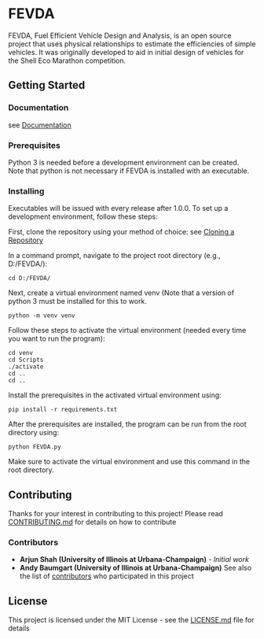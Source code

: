 # FEVDA
FEVDA, Fuel Efficient Vehicle Design and Analysis, is an open source project that uses physical relationships to estimate the efficiencies of simple vehicles. It was originally developed to aid in initial design of vehicles for the Shell Eco Marathon competition.

## Getting Started
### Documentation 
see [Documentation](DOCUMENTATION.md)
### Prerequisites
Python 3 is needed before a development environment can be created. Note that python is not necessary if FEVDA is installed with an executable.

### Installing
Executables will be issued with every release after 1.0.0. To set up a development environment, follow these steps: 

First, clone the repository using your method of choice: see [Cloning a Repository](https://docs.github.com/en/repositories/creating-and-managing-repositories/cloning-a-repository)

In a command prompt, navigate to the project root directory (e.g., D:/FEVDA/):
```
cd D:/FEVDA/
```

Next, create a virtual environment named venv (Note that a version of python 3 must be installed for this to work. 
```
python -m venv venv
```

Follow these steps to activate the virtual environment (needed every time you want to run the program): 
```
cd venv
cd Scripts
./activate
cd ..
cd ..
```

Install the prerequisites in the activated virtual environment using: 
```
pip install -r requirements.txt
```

After the prerequisites are installed, the program can be run from the root directory using: 
```
python FEVDA.py
```
Make sure to activate the virtual environment and use this command in the root directory. 

## Contributing
Thanks for your interest in contributing to this project! Please read [CONTRIBUTING.md](CONTRIBUTING.md) for details on how to contribute 

### Contributors
* **Arjun Shah (University of Illinois at Urbana-Champaign)** - *Initial work*
* **Andy Baumgart (University of Illinois at Urbana-Champaign)** 
See also the list of [contributors](https://github.com/arjunrs3/FEVDA/contributors) who participated in this project

## License 
This project is licensed under the MIT License - see the [LICENSE.md](LICENSE.md) file for details
